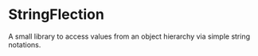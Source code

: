 StringFlection
==============

A small library to access values from an object hierarchy via simple string notations.
